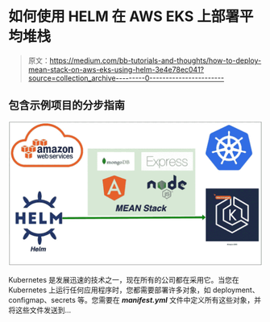 # 如何使用 HELM 在 AWS EKS 上部署平均堆栈

> 原文：<https://medium.com/bb-tutorials-and-thoughts/how-to-deploy-mean-stack-on-aws-eks-using-helm-3e4e78ec041?source=collection_archive---------0----------------------->

## 包含示例项目的分步指南

![](img/789de0d4578a37e818002db7163f2b6a.png)

Kubernetes 是发展迅速的技术之一，现在所有的公司都在采用它。当您在 Kubernetes 上运行任何应用程序时，您都需要部署许多对象，如 deployment、configmap、secrets 等。您需要在 ***manifest.yml*** 文件中定义所有这些对象，并将这些文件发送到…